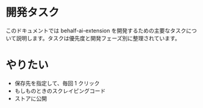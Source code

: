 # 開発タスク

このドキュメントでは behalf-ai-extension を開発するための主要なタスクについて説明します。タスクは優先度と開発フェーズ別に整理されています。

# やりたい

- 保存先を指定して、毎回 1 クリック
- もしものときのスクレイピングコード
- ストアに公開
